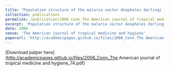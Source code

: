 ```yaml
---
title: "Population structure of the malaria vector Anopheles darlingi in a malaria-endemic region of eastern Amazonian Brazil"
collection: publications
permalink: /publication/2006_Conn_The American journal of tropical medicine and hygiene_74
excerpt: 'Population structure of the malaria vector Anopheles darlingi in a malaria-endemic region of eastern Amazonian Brazil'
date: 2006
venue: 'The American journal of tropical medicine and hygiene'
paperurl: 'http://academicpages.github.io/files/2006_Conn_The American journal of tropical medicine and hygiene_74.pdf
---
```

[Download palper here] (http://academicpages.github.io/files/2006_Conn_The American journal of tropical medicine and hygiene_74.pdf)